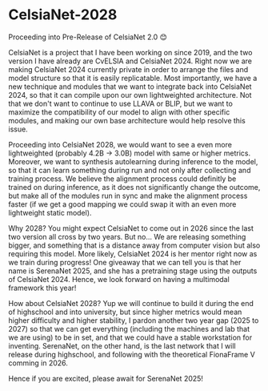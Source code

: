 # CelsiaNet-2028
Proceeding into Pre-Release of CelsiaNet 2.0 😊


CelsiaNet is a project that I have been working on since 2019, and the two version I have already are CvELSIA and CelsiaNet 2024. Right now we are making CelsiaNet 2024 currently private in order to arrange the files and model structure so that it is easily replicatable. Most importantly, we have a new technique and modules that we want to integrate back into CelsiaNet 2024, so that it can compile upon our own lightweighted architecture. Not that we don't want to continue to use LLAVA or BLIP, but we want to maximize the compatibility of our model to align with other specific modules, and making our own base architecture would help resolve this issue.

Proceeding into CelsiaNet 2028, we would want to see a even more lightweighted (probably 4.2B -> 3.0B) model with same or higher metrics. Moreover, we want to synthesis autolearning during inference to the model, so that it can learn something during run and not only after collecting and training process. We believe the alignment process could definitly be trained on during inference, as it does not significantly change the outcome, but make all of the modules run in sync and make the alignment process faster (if we get a good mapping we could swap it with an even more lightweight static model).

Why 2028? You might expect CelsiaNet to come out in 2026 since the last two version all cross by two years. But no... We are releasing something bigger, and something that is a distance away from computer vision but also requiring this model. More likely, CelsiaNet 2024 is her mentor right now as we train during progress! One giveaway that we can tell you is that her name is SerenaNet 2025, and she has a pretraining stage using the outputs of CelsiaNet 2024. Hence, we look forward on having a multimodal framework this year!

How about CelsiaNet 2028?
Yup we will continue to build it during the end of highschool and into university, but since higher metrics would mean higher difficulty and higher stability, I pardon another two year gap (2025 to 2027) so that we can get everything (including the machines and lab that we are using) to be in set, and that we could have a stable workstation for inventing. SerenaNet, on the other hand, is the last network that I will release during highschool, and following with the theoretical FionaFrame V comming in 2026.

Hence if you are excited, please await for SerenaNet 2025!

